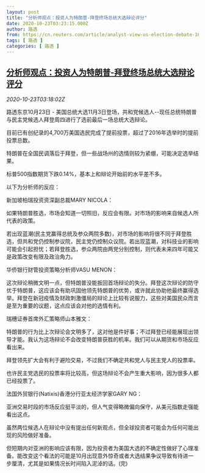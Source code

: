 ```yaml
---
layout: post
title: "分析师观点：投资人为特朗普-拜登终场总统大选辩论评分"
date: 2020-10-23T03:23:15.000Z
author: 路透
from: https://cn.reuters.com/article/analyst-view-us-election-debate-1023-idCNKBS2780CH
tags: [ 路透 ]
categories: [ 路透 ]
---
```

<!--1603423395000-->
[分析师观点：投资人为特朗普-拜登终场总统大选辩论评分](https://cn.reuters.com/article/analyst-view-us-election-debate-1023-idCNKBS2780CH)
------

<div>
<div><i>2020-10-23T03:18:02Z</i></div><p>路透东京10月23日 - 美国总统大选11月3日登场，共和党候选人--现任总统特朗普与民主党候选人拜登周四进行了选前最后一场总统大选辩论。</p><p>目前已有创纪录的4,700万美国选民完成了提前投票，超过了2016年选举时的提前投票总数。</p><p>特朗普在全国民调落后于拜登，但一些战场州的选情则较为紧绷，可能决定选举结果。</p><p>标普500指数期货下跌0.14%，基本上和辩论开始前的水平差不多。</p><p>以下为分析师的反应：</p><p>新加坡柏瑞投资资深副总裁MARY NICOLA：</p><p>如果特朗普胜选，市场会知道一切照旧，反应会有限。对市场的影响来自候选人所代表的政策。</p><p>若出现蓝潮(民主党赢得总统及参众两院多数)，对市场的影响将很不同于拜登胜选，但共和党仍控制参议院，民主党仍控制众议院。若出现蓝潮，对科技业的影响可能会引起担忧；若拜登胜选，参众两院由两党分别控制，则代表未来四年可能又是政策改变有限及政治角力。</p><p>华侨银行财管投资策略分析师VASU MENON：</p><p>这次辩论稍微文明一点，但特朗普没能扳回首场辩论的失分。拜登这次辩论的防守优于特朗普，这应该会有助巩固他领先特朗普的优势，或许就此协助他最终赢得选举。拜登在新冠疫情及财政刺激僵局的辩论上比较有说服力，这些对美国民众而言是至为重要的议题，这点应该会对他的选情有利。</p><p>瑞穗证券首席外汇策略师山本雅文：</p><p>特朗普的行为比上次辩论会文明多了，这对他是件好事；不过拜登已经能展现出领导才能。我认为这场辩论不会改变特朗普获胜的机率。我们可以从期货和市场反应看出来。</p><p>拜登领先扩大会有利于避险交易，不过我们不确定共和党人与民主党人的投票率。</p><p>也许民主党选民的投票率将比较高，但这场辩论不会产生重大影响，因为很多人都已经投票了。</p><p>法国外贸银行(Natixis)香港分行亚太经济学家GARY NG：</p><p>亚洲交易时段的市场反应挺平淡的，但人气变得略微偏向保守，从美元指数走强能看出这点。</p><p>虽然两位候选人在辩论中没有提出任何新观点，但全球投资者可能会为任何可能出现的风险做好准备。</p><p>但短期内对亚洲的影响应该有限，因为投资者为美国大选的不确定性做好了心理准备。能改变这个看法的可能是10月出现意外惊奇或者大选结果争议导致有待进一步厘清，尤其是如果情况长时间陷入泥淖的话。(完)</p>
</div>
